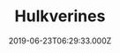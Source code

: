 ---
title: "Hulkverines"
year: 2019
date: 2019-06-23T06:29:33.000Z
permalink: /almanac/books/2019-06-23-hulkverines/index.html
rating: 3
attachments: 
    - url: https://cdn.rknight.me/almanac/hulkerines.png
isbn13: 978-1302918354
---